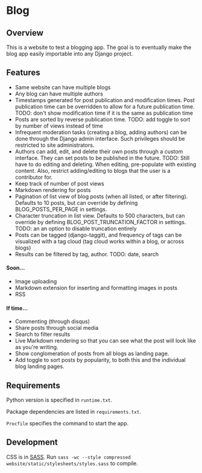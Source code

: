 # Blog


## Overview
This is a website to test a blogging app. The goal is to eventually
make the blog app easily importable into any Django project.


## Features
- Same website can have multiple blogs
- Any blog can have multiple authors
- Timestamps generated for post publication and modification times. Post
  publication time can be overridden to allow for a future publication time.
  TODO: don't show modification time if it is the same as publication time
- Posts are sorted by reverse publication time.
  TODO: add toggle to sort by number of views instead of time
- Infrequent moderation tasks (creating a blog, adding authors) can be done
  through the Django admin interface. Such privileges should be restricted
  to site administrators.
- Authors can add, edit, and delete their own posts through a custom interface.
  They can set posts to be published in the future.
  TODO: Still have to do editing and deleting. When editing, pre-populate with
  existing content. Also, restrict adding/editing to blogs that the user is
  a contributor for.
- Keep track of number of post views
- Markdown rendering for posts
- Pagination of list view of blog posts (when all listed, or after filtering).
  Defaults to 10 posts, but can override by defining BLOG\_POSTS\_PER\_PAGE
  in settings.
- Character truncation in list view. Defaults to 500 characters, but can
  override by defining BLOG\_POST\_TRUNCATION\_FACTOR in settings.
  TODO: an an option to disable truncation entirely
- Posts can be tagged (django-taggit), and frequency of tags can be visualized
  with a tag cloud (tag cloud works within a blog, or across blogs)
- Results can be filtered by tag, author. TODO: date, search


#### Soon...
- Image uploading
- Markdown extension for inserting and formatting images in posts
- RSS

#### If time...
- Commenting (through disqus)
- Share posts through social media
- Search to filter results
- Live Markdown rendering so that you can see what the post will look like
  as you're writing.
- Show conglomeration of posts from all blogs as landing page.
- Add toggle to sort posts by popularity, to both this and the individual
  blog landing pages.


## Requirements
Python version is specified in `runtime.txt`.

Package dependencies are listed in `requirements.txt`.

`Procfile` specifies the command to start the app.


## Development
CSS is in [SASS](http://sass-lang.com/). Run
`sass -wc --style compressed website/static/stylesheets/styles.sass`
to compile.
